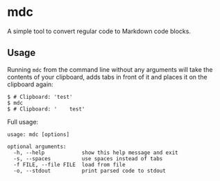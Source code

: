 # mdc

A simple tool to convert regular code to Markdown code blocks.

## Usage

Running `mdc` from the command line without any arguments will take the contents of your clipboard, adds tabs in front of it and places it on the clipboard again:

	$ # Clipboard: 'test'
	$ mdc
	$ # Clipboard: '	test'

Full usage:

	usage: mdc [options]

	optional arguments:
	  -h, --help            show this help message and exit
	  -s, --spaces          use spaces instead of tabs
	  -f FILE, --file FILE  load from file
	  -o, --stdout          print parsed code to stdout
